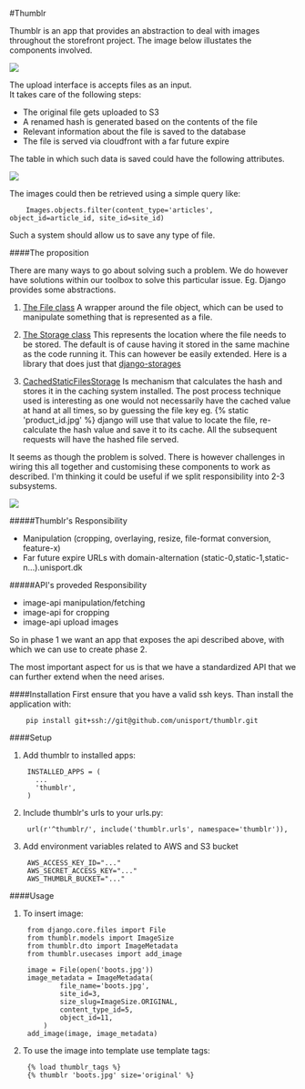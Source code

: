 #Thumblr

Thumblr is an app that provides an abstraction to deal with images throughout the storefront project. The image below illustates the components involved.  

![](http://s3.amazonaws.com/storefront-dump/upload.png)


The upload interface is  accepts files as an input.  
It takes care of the following steps:

* The original file gets uploaded to S3
* A renamed hash is generated based on the contents of the file
* Relevant information about the file is saved to the database
* The file is served via cloudfront with a far future expire

The table in which such data is saved could have the following attributes.

![](http://s3.amazonaws.com/storefront-dump/model.png)
 

The images could then be retrieved using a simple query like:

        Images.objects.filter(content_type='articles', object_id=article_id, site_id=site_id) 

Such a system should allow us to save any type of file. 

####The proposition

There are many ways to go about solving such a problem. We do however have solutions within our toolbox to solve this particular issue. Eg. Django provides some abstractions. 

1. [The File class](https://docs.djangoproject.com/en/dev/ref/files/file/#django.core.files.File)
A wrapper around the file object, which can be used to manipulate something that is represented as a file.

2. [The Storage class](https://docs.djangoproject.com/en/dev/ref/files/storage/#the-storage-class)
This represents the location where the file needs to be stored. The default is of cause having it stored in the same machine as the code running it. This can however be easily extended.
Here is a library that does just that [django-storages](http://django-storages.readthedocs.org/en/latest/backends/amazon-S3.html)

3. [CachedStaticFilesStorage](https://docs.djangoproject.com/en/dev/ref/contrib/staticfiles/#django.contrib.staticfiles.storage.CachedStaticFilesStorage)
Is mechanism that calculates the hash and stores it in the caching system installed.
The post process technique used is interesting as one would not necessarily have the cached value at hand at all times, so by guessing the file key eg. {% static 'product_id.jpg' %} django will use that value to locate the file, re-calculate the hash value and save it to its cache.  All the subsequent requests will have the hashed file served. 

It seems as though the problem is solved. There is however challenges in wiring this all together and customising these components to work as described. 
I'm thinking it could be useful if we split responsibility into 2-3 subsystems.

![](http://s3.amazonaws.com/storefront-dump/H3r36G9.png)


#####Thumblr's Responsibility
* Manipulation (cropping, overlaying, resize, file-format conversion, feature-x)
* Far future expire URLs with domain-alternation (static-0,static-1,static-n...).unisport.dk

#####API's proveded Responsibility

 * image-api manipulation/fetching
 * image-api for cropping
 * image-api upload images




So in phase 1 we want an app that exposes the api described above, with which we can use to create phase 2. 

The most important aspect for us is that we have a standardized API that we can further extend when the need arises. 

####Installation
First ensure that you have a valid ssh keys. Than install the application with:

        pip install git+ssh://git@github.com/unisport/thumblr.git

####Setup
1. Add thumblr to installed apps:

        INSTALLED_APPS = (
          ...
          'thumblr',
        )
    
2. Include thumblr's urls to your urls.py:

        url(r'^thumblr/', include('thumblr.urls', namespace='thumblr')),

3. Add environment variables related to AWS and S3 bucket
        
        AWS_ACCESS_KEY_ID="..."
        AWS_SECRET_ACCESS_KEY="..."
        AWS_THUMBLR_BUCKET="..."
        
####Usage
 
1. To insert image:

        from django.core.files import File
        from thumblr.models import ImageSize
        from thumblr.dto import ImageMetadata
        from thumblr.usecases import add_image
        
        image = File(open('boots.jpg'))
        image_metadata = ImageMetadata(
                file_name='boots.jpg',
                site_id=3,
                size_slug=ImageSize.ORIGINAL,
                content_type_id=5,
                object_id=11,
            )
        add_image(image, image_metadata)
        
2. To use the image into template use template tags:

        {% load thumblr_tags %}
        {% thumblr 'boots.jpg' size='original' %}
            
    